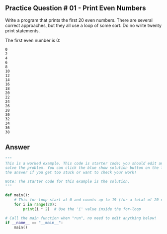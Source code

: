 ## Practice Question # 01 - Print Even Numbers
Write a program that prints the first 20 even numbers. There are several correct approaches, but they all use a loop of some sort. Do no write twenty print statements. 

The first even number is 0:
```
0
2
4
6
8
10
12
14
16
18
20
22
24
26
28
30
32
34
36
38
```

## Answer
```python
"""
This is a worked example. This code is starter code; you should edit and run it to 
solve the problem. You can click the blue show solution button on the left to see 
the answer if you get too stuck or want to check your work!

Note: The starter code for this example is the solution.
"""

def main():
    # This for-loop start at 0 and counts up to 19 (for a total of 20 numbers)
    for i in range(20):
        print(i * 2)  # Use the 'i' value inside the for-loop
   
# Call the main function when "run", no need to edit anything below!
if __name__ == "__main__":
    main()
```

